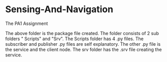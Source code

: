 # Sensing-And-Navigation

The PA1 Assignment 

The above folder is the package file created.
The folder consists of 2 sub folders " Scripts" and "Srv".
The Scripts folder has 4 .py files.
The subscriber and publisher .py files are self explanatory.
The other  .py file is the service and the client node.
The srv folder has the .srv file creating the service.


